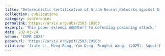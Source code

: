 ```yaml
---
title: "Deterministic Certification of Graph Neural Networks against Graph Poisoning Attacks with Arbitrary Perturbations"
collection: publications
category: conferences
permalink: https://arxiv.org/abs/2503.18503
excerpt: 'This paper extends AGNNCert to defending posioning attack.'
date: 202-03-24
venue: 'CVPR 2025'
paperurl: 'https://arxiv.org/pdf/2503.18503'
citation: 'Jiate Li, Meng Pang, Yun Dong, Binghui Wang. (2025). &quot;Paper Title Number 3.&quot; <i>CVPR 2025</i>. 1(3).'
---
```



